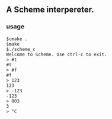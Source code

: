 ## A Scheme interpereter.

### usage

```
$cmake .
$make
$./scheme_c
Welcome to Scheme. Use ctrl-c to exit.
> #t
#t
> #f
#f
> 123
123
> -123
-123
> 003
3
> ^C

```
